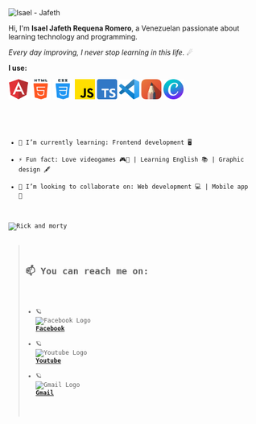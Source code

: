<img width="600" src="./images/ISAEL.gif" alt="Isael - Jafeth" width />

Hi, I'm **Isael Jafeth Requena Romero**, a Venezuelan passionate about learning technology and programming.

*Every day improving, I never stop learning in this life.* ☄

**I use:**

<code><img height="40" src="./images/icon-1-angular.png" alt="Angular" /></code>
<code><img height="40" src="./images/icon-2-html5-2.png" alt="Html" /></code>
<code><img height="40" src="./images/icon-3-css.png" alt="Css" /></code>
<code><img height="40" src="./images/icon-4-javascript.png" alt="JavaScript" /></code>
<code><img height="40" src="./images/icon-8-typescript-2.png" alt="TypeScript" /></code>
<code><img height="40" src="./images/icon-7-vscode.png" alt="Visual Studio Code" /></code>
<code><img height="40" src="./images/icon-6-sketchbook.png" alt="Autodesk Sketch Book" /></code>
<code><img height="40" src="./images/icon-5-canva.png" alt="Canva" /></code>


<code>

 - 🌱 I’m currently learning: Frontend development 🖥
 - ⚡ Fun fact: Love videogames 🎮👾 | Learning English 📚 | Graphic design 🖋
 - 👯 I’m looking to collaborate on: Web development 💻 | Mobile app 📱

<img class="gif-rick" src="https://www.freepnglogos.com/uploads/rick-and-morty-png/rick-and-morty-portal-moon-mod-download-35.png" alt="Rick and morty" style="width:150px;" />

>## 📫 You can reach me on:
>
>   - 🪐 <img src="https://upload.wikimedia.org/wikipedia/commons/thumb/0/05/Facebook_Logo_%282019%29.png/768px-Facebook_Logo_%282019%29.png" alt="Facebook Logo" width="15"/>  **[Facebook](https://www.facebook.com/IsaelRomeQuena/)**
>   - 🪐 <img src="https://cdn-icons-png.flaticon.com/512/1384/1384060.png" alt="Youtube Logo" width="15" />  **[Youtube](https://www.youtube.com/channel/UCkpRDjeycqwONr3peMyfXvw)**
>   - 🪐 <img src="https://upload.wikimedia.org/wikipedia/commons/thumb/7/7e/Gmail_icon_%282020%29.svg/1024px-Gmail_icon_%282020%29.svg.png" alt="Gmail Logo" width="15"/> **[Gmail](https://mail.google.com/mail/u/0/?tab=rm&ogbl#inbox?compose=GTvVlcSBnNgtbnGfHwTsVSsvKLkFVxftGkWWRMxbrkmwDtTqTsbnWTXZrQZlmQrnNvLkCtDDQGcpn)**